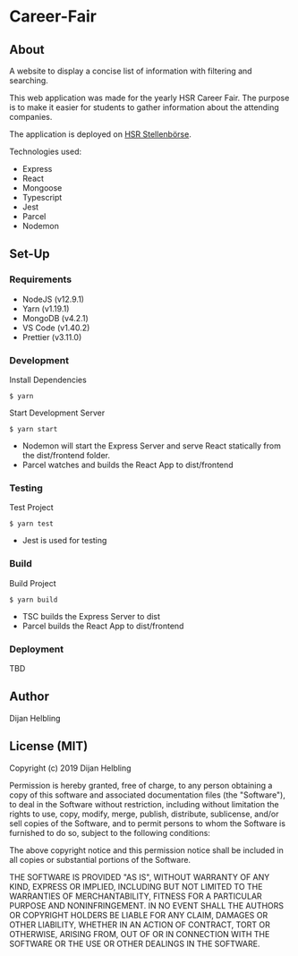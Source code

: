 # Career-Fair

## About

A website to display a concise list of information with filtering and searching.

This web application was made for the yearly HSR Career Fair. The purpose is to make it easier for students to gather information about the attending companies.

The application is deployed on [HSR Stellenbörse](https://www.hsrstellenboerse.ch).

Technologies used:

-   Express
-   React
-   Mongoose
-   Typescript
-   Jest
-   Parcel
-   Nodemon

## Set-Up

### Requirements

-   NodeJS (v12.9.1)
-   Yarn (v1.19.1)
-   MongoDB (v4.2.1)
-   VS Code (v1.40.2)
-   Prettier (v3.11.0)

### Development

Install Dependencies

    $ yarn

Start Development Server

    $ yarn start

-   Nodemon will start the Express Server and serve React statically from the dist/frontend folder.
-   Parcel watches and builds the React App to dist/frontend

### Testing

Test Project

    $ yarn test

-   Jest is used for testing

### Build

Build Project

    $ yarn build

-   TSC builds the Express Server to dist
-   Parcel builds the React App to dist/frontend

### Deployment

TBD

## Author

Dijan Helbling

## License (MIT)

Copyright (c) 2019 Dijan Helbling

Permission is hereby granted, free of charge, to any person obtaining a copy
of this software and associated documentation files (the "Software"), to deal
in the Software without restriction, including without limitation the rights
to use, copy, modify, merge, publish, distribute, sublicense, and/or sell
copies of the Software, and to permit persons to whom the Software is
furnished to do so, subject to the following conditions:

The above copyright notice and this permission notice shall be included in all
copies or substantial portions of the Software.

THE SOFTWARE IS PROVIDED "AS IS", WITHOUT WARRANTY OF ANY KIND, EXPRESS OR
IMPLIED, INCLUDING BUT NOT LIMITED TO THE WARRANTIES OF MERCHANTABILITY,
FITNESS FOR A PARTICULAR PURPOSE AND NONINFRINGEMENT. IN NO EVENT SHALL THE
AUTHORS OR COPYRIGHT HOLDERS BE LIABLE FOR ANY CLAIM, DAMAGES OR OTHER
LIABILITY, WHETHER IN AN ACTION OF CONTRACT, TORT OR OTHERWISE, ARISING FROM,
OUT OF OR IN CONNECTION WITH THE SOFTWARE OR THE USE OR OTHER DEALINGS IN THE
SOFTWARE.
